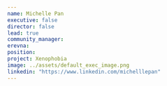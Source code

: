 ```yaml
---
name: Michelle Pan
executive: false
director: false
lead: true
community_manager:   
erevna:
position: 
project: Xenophobia
image: ../assets/default_exec_image.png
linkedin: "https://www.linkedin.com/michelllepan"
---
```

